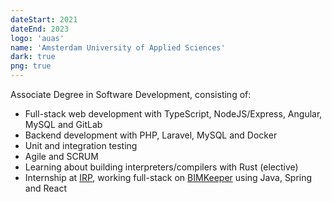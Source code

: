 ```yaml
---
dateStart: 2021
dateEnd: 2023
logo: 'auas'
name: 'Amsterdam University of Applied Sciences'
dark: true
png: true
---
```


Associate Degree in Software Development, consisting of:

- Full-stack web development with TypeScript, NodeJS/Express, Angular, MySQL and GitLab
- Backend development with PHP, Laravel, MySQL and Docker
- Unit and integration testing
- Agile and SCRUM
- Learning about building interpreters/compilers with Rust (elective)
- Internship at [IRP](https://irp.nl/), working full-stack on [BIMKeeper](https://bimkeeper.com/) using Java, Spring and React
